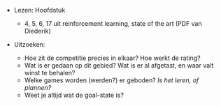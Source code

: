 - Lezen: Hoofdstuk
  - 4, 5, 6, 17
  uit reinforcement
  learning, state of the art (PDF van Diederik)

- Uitzoeken: 
	- Hoe zit de competitie precies in elkaar? Hoe werkt de rating?
	- Wat is er gedaan op dit gebied? Wat is er al afgetast, en waar valt winst
	  te behalen?
	- Welke games worden (werden?) er geboden? *Is het leren, of plannen?*
	- Weet je altijd wat de goal-state is?
